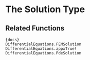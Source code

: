 # The Solution Type

## Related Functions

```
{docs}
DifferentialEquations.FEMSolution
DifferentialEquations.appxTrue!
DifferentialEquations.PdeSolution
```
